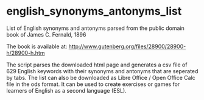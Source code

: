 english_synonyms_antonyms_list
==============================

List of English synonyms and antonyms parsed from the public domain book of James C. Fernald, 1896

The book is available at: http://www.gutenberg.org/files/28900/28900-h/28900-h.htm

The script parses the downloaded html page and generates a csv file of 629 English keywords with their synonyms and antonyms that 
are seperated by tabs. The list can also be downloaded as Libre Office / Open Office Calc file in the ods format. It can be used 
to create exercises or games for learners of English as a second language (ESL).

